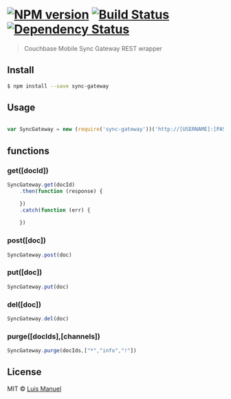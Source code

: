 #  [![NPM version][npm-image]][npm-url] [![Build Status][travis-image]][travis-url] [![Dependency Status][daviddm-image]][daviddm-url]

> Couchbase Mobile Sync Gateway REST wrapper


## Install

```sh
$ npm install --save sync-gateway
```


## Usage

```js

var SyncGateway = new (require('sync-gateway'))('http://[USERNAME]:[PASSWORD]@[HOSTNAME]:[PORT]',[DATABASE]);

```

## functions 

### get([docId])
```js
SyncGateway.get(docId)
    .then(function (response) {

    })
    .catch(function (err) {
        
    })
```
### post([doc])
```js
SyncGateway.post(doc)
```

### put([doc])
```js
SyncGateway.put(doc)
```
### del([doc])
```js
SyncGateway.del(doc)
```

### purge([docIds],[channels])
```js
SyncGateway.purge(docIds,["*","info","!"])
```

## License

MIT © [Luis Manuel](https://github.com/luismanuel001)


[npm-image]: https://badge.fury.io/js/sync-gateway.svg
[npm-url]: https://npmjs.org/package/sync-gateway
[travis-image]: https://travis-ci.org/luismanuel001/sync-gateway.svg?branch=master
[travis-url]: https://travis-ci.org/luismanuel001/sync-gateway
[daviddm-image]: https://david-dm.org/luismanuel001/sync-gateway.svg?theme=shields.io
[daviddm-url]: https://david-dm.org/luismanuel001/sync-gateway
